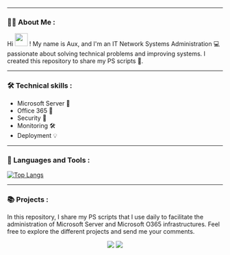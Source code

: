 <!--
<p align="center">
    <a href="https://github.com/devicons/devicon/releases">
        <img alt="GitHub release (latest by semver)" src="https://img.shields.io/github/v/release/devicons/devicon?color=%2360be86&label=Latest%20release&style=for-the-badge&sort=semver">
    </a>
    <a href="/LICENSE">
        <img alt="GitHub" src="https://img.shields.io/github/license/devicons/devicon?color=%2360be86&style=for-the-badge">
    </a>
    <a href="https://github.com/devicons/devicon/graphs/contributors">
        <img alt="GitHub contributors" src="https://img.shields.io/github/contributors-anon/devicons/devicon?color=%2360be86&style=for-the-badge">
    </a>
    <a href="https://github.com/devicons/devicon/actions">
        <img alt="GitHub branch checks state" src="https://img.shields.io/github/checks-status/devicons/devicon/master?color=%2360be86&style=for-the-badge">
    </a>
    <a href="https://github.com/devicons/devicon/issues?q=is%3Aopen+is%3Aissue+label%3Arequest%3Aicon">
        <img alt="GitHub issues by-label" src="https://img.shields.io/github/issues/devicons/devicon/request:icon?color=%2360be86&label=icon%20requests&style=for-the-badge">
    </a>
    <a href="https://github.com/devicons/devicon/stargazers">
        <img alt="GitHub Repo stars" src="https://img.shields.io/github/stars/devicons/devicon?color=%2360be86&label=github%20stars&style=for-the-badge">
    </a>
</p>
--->
---
### :man_technologist: About Me :

Hi <img src="https://media.giphy.com/media/hvRJCLFzcasrR4ia7z/giphy.gif" width="30px"/> ! My name is Aux, and I'm an IT Network Systems Administration :computer: passionate about solving technical problems and improving systems. I created this repository to share my PS scripts :scroll:.

---
### :hammer_and_wrench: Technical skills :

- Microsoft Server 💪
- Office 365 🚀
- Security 🔬
- Monitoring 🛠️
- Deployment 💡

---
### :toolbox:	 Languages and Tools :
[![Top Langs](https://github-readme-stats.vercel.app/api/top-langs/?username=aux6d)](https://github.com/anuraghazra/github-readme-stats)

<!--
### :fire: My Stats :
--->
---
### :books:	 Projects :

In this repository, I share my PS scripts that I use daily to facilitate the administration of Microsoft Server and Microsoft O365 infrastructures.
Feel free to explore the different projects and send me your comments.


<div align="center">
    <img src="https://forthebadge.com/images/badges/built-with-love.svg" />
    <img src="https://forthebadge.com/images/badges/built-by-developers.svg" />
</div>

<img src="https://komarev.com/ghpvc/?username=aux6d&style=flat-square&color=blue" alt=""/>
